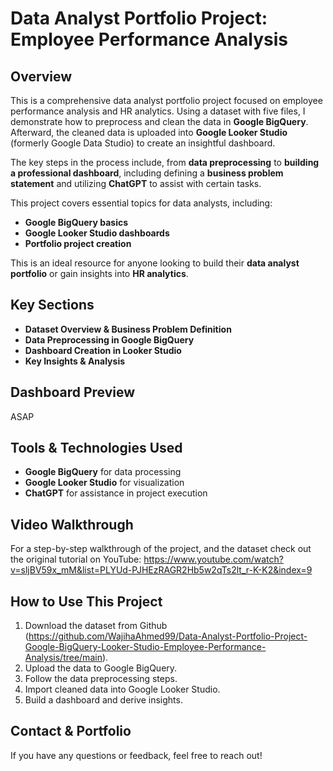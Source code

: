 # Data Analyst Portfolio Project: Employee Performance Analysis

## Overview
This is a comprehensive data analyst portfolio project focused on employee performance analysis and HR analytics. Using a dataset with five files, I demonstrate how to preprocess and clean the data in **Google BigQuery**. 
Afterward, the cleaned data is uploaded into **Google Looker Studio** (formerly Google Data Studio) to create an insightful dashboard.

The key steps in the process include, from **data preprocessing** to **building a professional dashboard**, including defining a **business problem statement** and utilizing **ChatGPT** to assist with certain tasks.

This project covers essential topics for data analysts, including:
- **Google BigQuery basics**
- **Google Looker Studio dashboards**
- **Portfolio project creation**

This is an ideal resource for anyone looking to build their **data analyst portfolio** or gain insights into **HR analytics**.

## Key Sections
- **Dataset Overview & Business Problem Definition**
- **Data Preprocessing in Google BigQuery**
- **Dashboard Creation in Looker Studio**
- **Key Insights & Analysis**

## Dashboard Preview
ASAP

## Tools & Technologies Used
- **Google BigQuery** for data processing
- **Google Looker Studio** for visualization
- **ChatGPT** for assistance in project execution

## Video Walkthrough
For a step-by-step walkthrough of the project, and the dataset check out the original tutorial on YouTube:
https://www.youtube.com/watch?v=sljBV59x_mM&list=PLYUd-PJHEzRAGR2Hb5w2qTs2lt_r-K-K2&index=9

## How to Use This Project
1. Download the dataset from Github (https://github.com/WajihaAhmed99/Data-Analyst-Portfolio-Project-Google-BigQuery-Looker-Studio-Employee-Performance-Analysis/tree/main).
2. Upload the data to Google BigQuery.
3. Follow the data preprocessing steps.
4. Import cleaned data into Google Looker Studio.
5. Build a dashboard and derive insights.

## Contact & Portfolio
If you have any questions or feedback, feel free to reach out!

